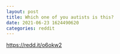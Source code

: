 ```yaml
--- 
layout: post 
title: Which one of you autists is this? 
date: 2021-06-23 1624490620 
categories: reddit 
--- 
```

https://redd.it/o6okw2